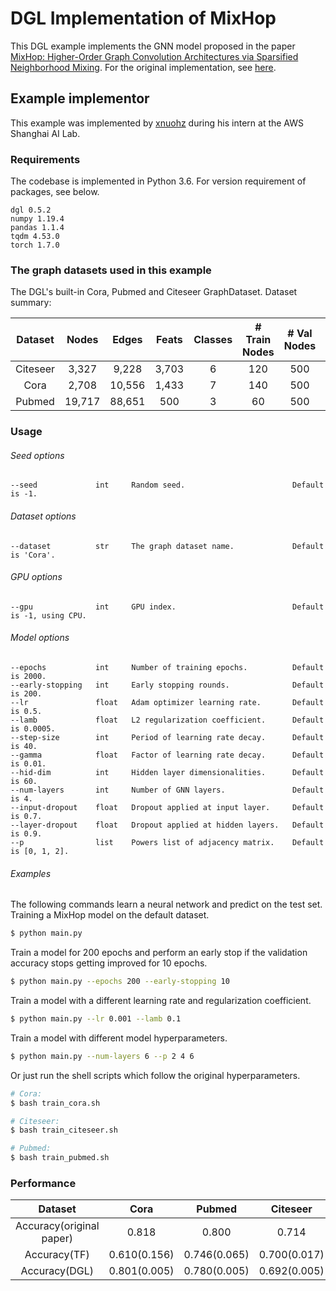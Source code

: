 # DGL Implementation of MixHop

This DGL example implements the GNN model proposed in the paper [MixHop: Higher-Order Graph Convolution Architectures via Sparsified Neighborhood Mixing](https://arxiv.org/abs/1905.00067). For the original implementation, see [here](https://github.com/samihaija/mixhop).

## Example implementor

This example was implemented by [xnuohz](https://github.com/xnuohz) during his intern at the AWS Shanghai AI Lab.

### Requirements
The codebase is implemented in Python 3.6. For version requirement of packages, see below.

```
dgl 0.5.2
numpy 1.19.4
pandas 1.1.4
tqdm 4.53.0
torch 1.7.0
```

### The graph datasets used in this example

The DGL's built-in Cora, Pubmed and Citeseer GraphDataset. Dataset summary:

| Dataset | Nodes | Edges | Feats | Classes | # Train Nodes | # Val Nodes | # Test Nodes |
| :-: | :-: | :-: | :-: | :-: | :-: | :-: | :-: |
| Citeseer | 3,327 | 9,228 | 3,703 | 6 | 120 | 500 | 1000 |
| Cora | 2,708 | 10,556 | 1,433 | 7 | 140 | 500 | 1000 |
| Pubmed | 19,717 | 88,651 | 500 | 3 | 60 | 500 | 1000 |

### Usage

###### Seed options
```
--seed             int     Random seed.                        Default is -1.
```

###### Dataset options
```
--dataset          str     The graph dataset name.             Default is 'Cora'.
```

###### GPU options
```
--gpu              int     GPU index.                          Default is -1, using CPU.
```

###### Model options
```
--epochs           int     Number of training epochs.          Default is 2000.
--early-stopping   int     Early stopping rounds.              Default is 200.
--lr               float   Adam optimizer learning rate.       Default is 0.5.
--lamb             float   L2 regularization coefficient.      Default is 0.0005.
--step-size        int     Period of learning rate decay.      Default is 40.
--gamma            float   Factor of learning rate decay.      Default is 0.01.
--hid-dim          int     Hidden layer dimensionalities.      Default is 60.
--num-layers       int     Number of GNN layers.               Default is 4.
--input-dropout    float   Dropout applied at input layer.     Default is 0.7.
--layer-dropout    float   Dropout applied at hidden layers.   Default is 0.9.
--p                list    Powers list of adjacency matrix.    Default is [0, 1, 2].
```

###### Examples

The following commands learn a neural network and predict on the test set.
Training a MixHop model on the default dataset.
```bash
$ python main.py
```
Train a model for 200 epochs and perform an early stop if the validation accuracy stops getting improved for 10 epochs.
```bash
$ python main.py --epochs 200 --early-stopping 10
```
Train a model with a different learning rate and regularization coefficient.
```bash
$ python main.py --lr 0.001 --lamb 0.1
```
Train a model with different model hyperparameters.
```bash
$ python main.py --num-layers 6 --p 2 4 6
```
Or just run the shell scripts which follow the original hyperparameters.
```bash
# Cora:
$ bash train_cora.sh

# Citeseer:
$ bash train_citeseer.sh

# Pubmed:
$ bash train_pubmed.sh
```

### Performance

| Dataset | Cora | Pubmed | Citeseer |
| :-: | :-: | :-: | :-: |
| Accuracy(original paper) | 0.818 | 0.800 | 0.714 |
| Accuracy(TF) | 0.610(0.156) | 0.746(0.065) | 0.700(0.017) |
| Accuracy(DGL) | 0.801(0.005) | 0.780(0.005) | 0.692(0.005) |